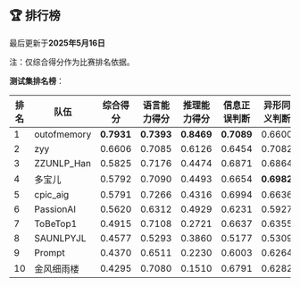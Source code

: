 
<br/>

## 🏆 排行榜

<p class="text-center">最后更新于<strong>2025年5月16日</strong></p>

<p>注：仅综合得分作为比赛排名依据。</p>

**测试集排名榜**：

| 排名 | 队伍     | 综合得分  | 语言能力得分  | 推理能力得分  | 信息正误判断 | 异形同义判断 | 参照实体判断 | 中文方位推理 | 英文方位推理 |
| ---- | -------- | ------ | ------ | ------ | ------- | ------- | ------- | ------- | ------- |
| 1    | outofmemory | **0.7931** | **0.7393** | **0.8469** | **0.7089** | 0.6600 | **0.8491** | **0.8686** | **0.8251** |
| 2    | zyy | 0.6606 | 0.7085 | 0.6126 | 0.6454 | 0.7082 | 0.7720 | 0.6254 | 0.5997 |
| 3    | ZZUNLP_Han | 0.5825 | 0.7176 | 0.4474 | 0.6871 | 0.6864 | 0.7794 | 0.4446 | 0.4503 |
| 4    | 多宝儿 | 0.5792 | 0.7090 | 0.4493 | 0.6654 | **0.6982** | 0.7635 | 0.4520 | 0.4466 |
| 5    | cpic_aig | 0.5791 | 0.7266 | 0.4316 | 0.6994 | 0.6636 | 0.8168 | 0.4349 | 0.4283 |
| 6    | PassionAI | 0.5620 | 0.6312 | 0.4929 | 0.6231 | 0.5927 | 0.6778 | 0.4877 | 0.4980 |
| 7    | ToBeTop1 | 0.4915 | 0.7108 | 0.2721 | 0.6637 | 0.6355 | 0.8332 | 0.2957 | 0.2486 |
| 8    | SAUNLPYJL | 0.4577 | 0.5293 | 0.3860 | 0.5177 | 0.5309 | 0.5394 | 0.3734 | 0.3986 |
| 9    | Prompt | 0.4370 | 0.6511 | 0.2230 | 0.6003 | 0.6264 | 0.7266 | 0.2426 | 0.2034 |
| 10    | 金风细雨楼 | 0.4295 | 0.7080 | 0.1510 | 0.6791 | 0.6282 | 0.8168 | 0.1889 | 0.1131 |

<br/>
